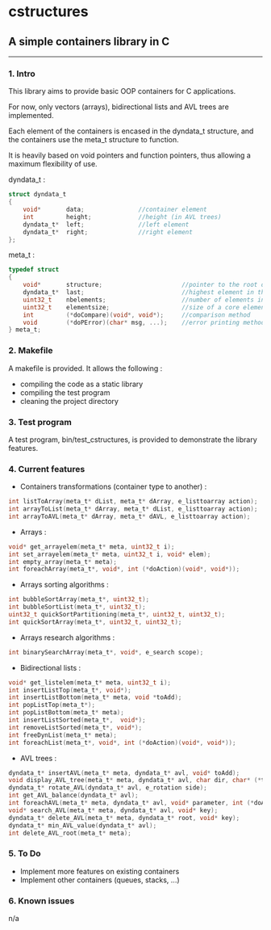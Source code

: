 # cstructures
## A simple containers library in C
---
### 1. Intro
This library aims to provide basic OOP containers for C applications.

For now, only vectors (arrays), bidirectional lists and AVL trees are implemented.

Each element of the containers is encased in the dyndata_t structure, and the containers use the meta_t structure to function.

It is heavily based on void pointers and function pointers, thus allowing a maximum flexibility of use.

dyndata_t :
```C
struct dyndata_t
{
    void*       data;				//container element
    int         height;				//height (in AVL trees)
    dyndata_t*  left;				//left element
    dyndata_t*  right;				//right element
};
```

meta_t :
```C
typedef struct
{
    void*       structure;                      //pointer to the root of the whole structure
    dyndata_t*  last;                           //highest element in the structure
    uint32_t    nbelements;                     //number of elements in the structure
    uint32_t    elementsize;                    //size of a core element (actual data without algorithmic overlay)
    int         (*doCompare)(void*, void*);     //comparison method
    void        (*doPError)(char* msg, ...);    //error printing method (can be ignored if set as NULL)
} meta_t;
```

### 2. Makefile
A makefile is provided. It allows the following :
* compiling the code as a static library
* compiling the test program
* cleaning the project directory


### 3. Test program
A test program, bin/test_cstructures, is provided to demonstrate the library features.

### 4. Current features
* Containers transformations (container type to another) :
```C
int listToArray(meta_t* dList, meta_t* dArray, e_listtoarray action);
int arrayToList(meta_t* dArray, meta_t* dList, e_listtoarray action);
int arrayToAVL(meta_t* dArray, meta_t* dAVL, e_listtoarray action);
```

* Arrays :
```C
void* get_arrayelem(meta_t* meta, uint32_t i);
int set_arrayelem(meta_t* meta, uint32_t i, void* elem);
int empty_array(meta_t* meta);
int foreachArray(meta_t*, void*, int (*doAction)(void*, void*));
```

* Arrays sorting algorithms :
```C
int bubbleSortArray(meta_t*, uint32_t);
int bubbleSortList(meta_t*, uint32_t);
uint32_t quickSortPartitioning(meta_t*, uint32_t, uint32_t);
int quickSortArray(meta_t*, uint32_t, uint32_t);
```

* Arrays research algorithms :
```C
int binarySearchArray(meta_t*, void*, e_search scope);
```

* Bidirectional lists :
```C
void* get_listelem(meta_t* meta, uint32_t i);
int insertListTop(meta_t*, void*);
int insertListBottom(meta_t* meta, void *toAdd);
int popListTop(meta_t*);
int popListBottom(meta_t* meta);
int insertListSorted(meta_t*,  void*);
int removeListSorted(meta_t*, void*);
int freeDynList(meta_t* meta);
int foreachList(meta_t*, void*, int (*doAction)(void*, void*));
```

* AVL trees :
```C
dyndata_t* insertAVL(meta_t* meta, dyndata_t* avl, void* toAdd);
void display_AVL_tree(meta_t* meta, dyndata_t* avl, char dir, char* (*toString)(void*), int (*doPrint)(const char*, ...));
dyndata_t* rotate_AVL(dyndata_t* avl, e_rotation side);
int get_AVL_balance(dyndata_t* avl);
int foreachAVL(meta_t* meta, dyndata_t* avl, void* parameter, int (*doAction)(void*, void*));
void* search_AVL(meta_t* meta, dyndata_t* avl, void* key);
dyndata_t* delete_AVL(meta_t* meta, dyndata_t* root, void* key);
dyndata_t* min_AVL_value(dyndata_t* avl);
int delete_AVL_root(meta_t* meta);
```

### 5. To Do
* Implement more features on existing containers
* Implement other containers (queues, stacks, ...)


### 6. Known issues
n/a

